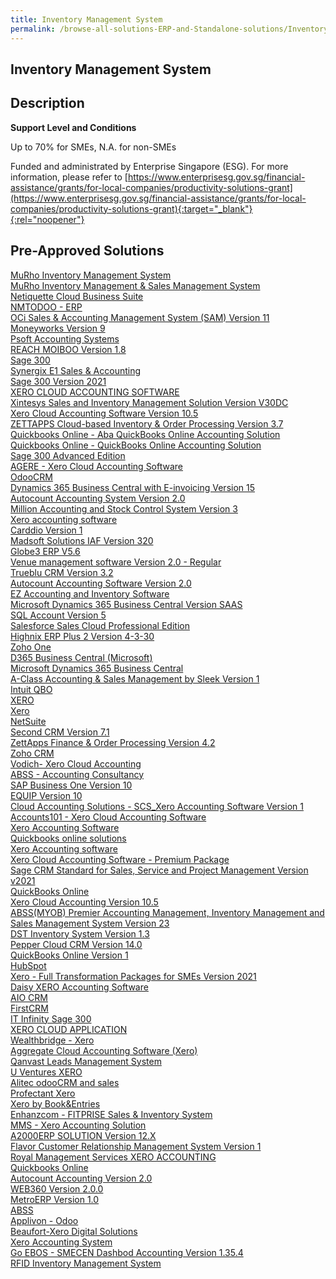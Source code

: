 ```yaml
---
title: Inventory Management System
permalink: /browse-all-solutions-ERP-and-Standalone-solutions/Inventory-Mgmt-System
---
```


## Inventory Management System
## Description

**Support Level and Conditions**

Up to 70% for SMEs, N.A. for non-SMEs

Funded and administrated by Enterprise Singapore (ESG). For more information, please refer to
[https://www.enterprisesg.gov.sg/financial-assistance/grants/for-local-companies/productivity-solutions-grant](https://www.enterprisesg.gov.sg/financial-assistance/grants/for-local-companies/productivity-solutions-grant){:target="_blank"}{:rel="noopener"}

## Pre-Approved Solutions

<a href='/productivity-solutions-grant/solutionrepo/solution621' target='_blank'>MuRho Inventory Management System</a><br>
<a href='/productivity-solutions-grant/solutionrepo/solution622' target='_blank'>MuRho Inventory Management & Sales Management System</a><br>
<a href='/productivity-solutions-grant/solutionrepo/solution639' target='_blank'>Netiquette Cloud Business Suite</a><br>
<a href='/productivity-solutions-grant/solutionrepo/solution648' target='_blank'>NMTODOO - ERP</a><br>
<a href='/productivity-solutions-grant/solutionrepo/solution656' target='_blank'>OCi Sales & Accounting Management System (SAM) Version 11 </a><br>
<a href='/productivity-solutions-grant/solutionrepo/solution679' target='_blank'>Moneyworks Version 9</a><br>
<a href='/productivity-solutions-grant/solutionrepo/solution720' target='_blank'>Psoft Accounting Systems</a><br>
<a href='/productivity-solutions-grant/solutionrepo/solution737' target='_blank'>REACH MOIBOO Version 1.8</a><br>
<a href='/productivity-solutions-grant/solutionrepo/solution767' target='_blank'>Sage 300</a><br>
<a href='/productivity-solutions-grant/solutionrepo/solution834' target='_blank'>Synergix E1 Sales & Accounting</a><br>
<a href='/productivity-solutions-grant/solutionrepo/solution868' target='_blank'>Sage 300 Version 2021</a><br>
<a href='/productivity-solutions-grant/solutionrepo/solution925' target='_blank'>XERO CLOUD ACCOUNTING SOFTWARE</a><br>
<a href='/productivity-solutions-grant/solutionrepo/solution963' target='_blank'>Xintesys Sales and Inventory Management Solution Version V30DC</a><br>
<a href='/productivity-solutions-grant/solutionrepo/solution967' target='_blank'>Xero Cloud Accounting Software Version 10.5</a><br>
<a href='/productivity-solutions-grant/solutionrepo/solution972' target='_blank'>ZETTAPPS Cloud-based Inventory & Order Processing Version 3.7</a><br>
<a href='/productivity-solutions-grant/solutionrepo/solution1008' target='_blank'>Quickbooks Online - Aba QuickBooks Online Accounting Solution</a><br>
<a href='/productivity-solutions-grant/solutionrepo/solution1010' target='_blank'>Quickbooks Online - QuickBooks Online Accounting Solution </a><br>
<a href='/productivity-solutions-grant/solutionrepo/solution1013' target='_blank'>Sage 300 Advanced Edition</a><br>
<a href='/productivity-solutions-grant/solutionrepo/solution1073' target='_blank'>AGERE - Xero Cloud Accounting Software </a><br>
<a href='/productivity-solutions-grant/solutionrepo/solution1078' target='_blank'>OdooCRM </a><br>
<a href='/productivity-solutions-grant/solutionrepo/solution1100' target='_blank'>Dynamics 365 Business Central with E-invoicing Version 15 </a><br>
<a href='/productivity-solutions-grant/solutionrepo/solution1105' target='_blank'>Autocount Accounting System Version 2.0 </a><br>
<a href='/productivity-solutions-grant/solutionrepo/solution1146' target='_blank'>Million Accounting and Stock Control System Version 3</a><br>
<a href='/productivity-solutions-grant/solutionrepo/solution1161' target='_blank'>Xero accounting software</a><br>
<a href='/productivity-solutions-grant/solutionrepo/solution1166' target='_blank'>Carddio Version 1 </a><br>
<a href='/productivity-solutions-grant/solutionrepo/solution1177' target='_blank'>Madsoft Solutions IAF Version 320</a><br>
<a href='/productivity-solutions-grant/solutionrepo/solution1237' target='_blank'>Globe3 ERP V5.6</a><br>
<a href='/productivity-solutions-grant/solutionrepo/solution1285' target='_blank'>Venue management software Version 2.0 - Regular</a><br>
<a href='/productivity-solutions-grant/solutionrepo/solution1344' target='_blank'>Trueblu CRM Version 3.2</a><br>
<a href='/productivity-solutions-grant/solutionrepo/solution1354' target='_blank'>Autocount Accounting Software Version 2.0</a><br>
<a href='/productivity-solutions-grant/solutionrepo/solution1359' target='_blank'>EZ Accounting and Inventory Software</a><br>
<a href='/productivity-solutions-grant/solutionrepo/solution1396' target='_blank'>Microsoft Dynamics 365 Business Central Version SAAS</a><br>
<a href='/productivity-solutions-grant/solutionrepo/solution1433' target='_blank'>SQL Account Version 5</a><br>
<a href='/productivity-solutions-grant/solutionrepo/solution1510' target='_blank'>Salesforce Sales Cloud Professional Edition</a><br>
<a href='/productivity-solutions-grant/solutionrepo/solution1515' target='_blank'>Highnix ERP Plus 2 Version 4-3-30</a><br>
<a href='/productivity-solutions-grant/solutionrepo/solution1526' target='_blank'>Zoho One</a><br>
<a href='/productivity-solutions-grant/solutionrepo/solution1540' target='_blank'>D365 Business Central (Microsoft)</a><br>
<a href='/productivity-solutions-grant/solutionrepo/solution1541' target='_blank'>Microsoft Dynamics 365 Business Central</a><br>
<a href='/productivity-solutions-grant/solutionrepo/solution1573' target='_blank'>A-Class Accounting & Sales Management by Sleek Version 1</a><br>
<a href='/productivity-solutions-grant/solutionrepo/solution1692' target='_blank'>Intuit QBO</a><br>
<a href='/productivity-solutions-grant/solutionrepo/solution1758' target='_blank'>XERO</a><br>
<a href='/productivity-solutions-grant/solutionrepo/solution1763' target='_blank'>Xero</a><br>
<a href='/productivity-solutions-grant/solutionrepo/solution1854' target='_blank'>NetSuite</a><br>
<a href='/productivity-solutions-grant/solutionrepo/solution1859' target='_blank'>Second CRM Version 7.1</a><br>
<a href='/productivity-solutions-grant/solutionrepo/solution1874' target='_blank'>ZettApps Finance & Order Processing Version 4.2</a><br>
<a href='/productivity-solutions-grant/solutionrepo/solution1916' target='_blank'>Zoho CRM</a><br>
<a href='/productivity-solutions-grant/solutionrepo/solution1978' target='_blank'>Vodich- Xero Cloud Accounting</a><br>
<a href='/productivity-solutions-grant/solutionrepo/solution1988' target='_blank'>ABSS - Accounting Consultancy</a><br>
<a href='/productivity-solutions-grant/solutionrepo/solution1993' target='_blank'>SAP Business One Version 10</a><br>
<a href='/productivity-solutions-grant/solutionrepo/solution2041' target='_blank'>EQUIP Version 10</a><br>
<a href='/productivity-solutions-grant/solutionrepo/solution2063' target='_blank'>Cloud Accounting Solutions - SCS_Xero Accounting Software Version 1</a><br>
<a href='/productivity-solutions-grant/solutionrepo/solution2075' target='_blank'>Accounts101 - Xero Cloud Accounting Software</a><br>
<a href='/productivity-solutions-grant/solutionrepo/solution2090' target='_blank'>Xero Accounting Software</a><br>
<a href='/productivity-solutions-grant/solutionrepo/solution2093' target='_blank'>Quickbooks online solutions</a><br>
<a href='/productivity-solutions-grant/solutionrepo/solution2190' target='_blank'>Xero Accounting software</a><br>
<a href='/productivity-solutions-grant/solutionrepo/solution2200' target='_blank'>Xero Cloud Accounting Software - Premium Package</a><br>
<a href='/productivity-solutions-grant/solutionrepo/solution2215' target='_blank'>Sage CRM Standard for Sales, Service and Project Management Version v2021</a><br>
<a href='/productivity-solutions-grant/solutionrepo/solution2232' target='_blank'>QuickBooks Online</a><br>
<a href='/productivity-solutions-grant/solutionrepo/solution2242' target='_blank'>Xero Cloud Accounting Version 10.5</a><br>
<a href='/productivity-solutions-grant/solutionrepo/solution2248' target='_blank'>ABSS(MYOB) Premier Accounting Management, Inventory Management and Sales Management System Version 23</a><br>
<a href='/productivity-solutions-grant/solutionrepo/solution2275' target='_blank'>DST Inventory System Version 1.3</a><br>
<a href='/productivity-solutions-grant/solutionrepo/solution2279' target='_blank'>Pepper Cloud CRM Version 14.0</a><br>
<a href='/productivity-solutions-grant/solutionrepo/solution2385' target='_blank'>QuickBooks Online Version 1</a><br>
<a href='/productivity-solutions-grant/solutionrepo/solution2393' target='_blank'>HubSpot</a><br>
<a href='/productivity-solutions-grant/solutionrepo/solution2417' target='_blank'>Xero - Full Transformation Packages for SMEs Version 2021</a><br>
<a href='/productivity-solutions-grant/solutionrepo/solution2422' target='_blank'>Daisy XERO Accounting Software</a><br>
<a href='/productivity-solutions-grant/solutionrepo/solution2459' target='_blank'>AIO CRM</a><br>
<a href='/productivity-solutions-grant/solutionrepo/solution2481' target='_blank'>FirstCRM</a><br>
<a href='/productivity-solutions-grant/solutionrepo/solution2482' target='_blank'>IT Infinity Sage 300 </a><br>
<a href='/productivity-solutions-grant/solutionrepo/solution2487' target='_blank'>XERO CLOUD APPLICATION</a><br>
<a href='/productivity-solutions-grant/solutionrepo/solution2526' target='_blank'>Wealthbridge - Xero</a><br>
<a href='/productivity-solutions-grant/solutionrepo/solution2532' target='_blank'>Aggregate Cloud Accounting Software (Xero)</a><br>
<a href='/productivity-solutions-grant/solutionrepo/solution2549' target='_blank'>Qanvast Leads Management System</a><br>
<a href='/productivity-solutions-grant/solutionrepo/solution2552' target='_blank'>U Ventures XERO</a><br>
<a href='/productivity-solutions-grant/solutionrepo/solution2567' target='_blank'>Alitec odooCRM and sales</a><br>
<a href='/productivity-solutions-grant/solutionrepo/solution2572' target='_blank'>Profectant Xero</a><br>
<a href='/productivity-solutions-grant/solutionrepo/solution2585' target='_blank'>Xero by Book&Entries</a><br>
<a href='/productivity-solutions-grant/solutionrepo/solution2606' target='_blank'>Enhanzcom - FITPRISE Sales & Inventory System</a><br>
<a href='/productivity-solutions-grant/solutionrepo/solution2607' target='_blank'>MMS - Xero Accounting Solution</a><br>
<a href='/productivity-solutions-grant/solutionrepo/solution2627' target='_blank'>A2000ERP SOLUTION Version 12.X</a><br>
<a href='/productivity-solutions-grant/solutionrepo/solution2640' target='_blank'>Flavor Customer Relationship Management System Version 1</a><br>
<a href='/productivity-solutions-grant/solutionrepo/solution2645' target='_blank'>Royal Management Services XERO ACCOUNTING</a><br>
<a href='/productivity-solutions-grant/solutionrepo/solution2668' target='_blank'>Quickbooks Online</a><br>
<a href='/productivity-solutions-grant/solutionrepo/solution2692' target='_blank'>Autocount Accounting Version 2.0</a><br>
<a href='/productivity-solutions-grant/solutionrepo/solution2705' target='_blank'>WEB360 Version 2.0.0</a><br>
<a href='/productivity-solutions-grant/solutionrepo/solution2727' target='_blank'>MetroERP Version 1.0</a><br>
<a href='/productivity-solutions-grant/solutionrepo/solution2741' target='_blank'>ABSS</a><br>
<a href='/productivity-solutions-grant/solutionrepo/solution2768' target='_blank'>Applivon - Odoo</a><br>
<a href='/productivity-solutions-grant/solutionrepo/solution2772' target='_blank'>Beaufort-Xero Digital Solutions</a><br>
<a href='/productivity-solutions-grant/solutionrepo/solution2777' target='_blank'>Xero Accounting System</a><br>
<a href='/productivity-solutions-grant/solutionrepo/solution2841' target='_blank'>Go EBOS - SMECEN Dashbod Accounting Version 1.35.4</a><br>
<a href='/productivity-solutions-grant/solutionrepo/solution2853' target='_blank'>RFID Inventory Management System</a><br>
